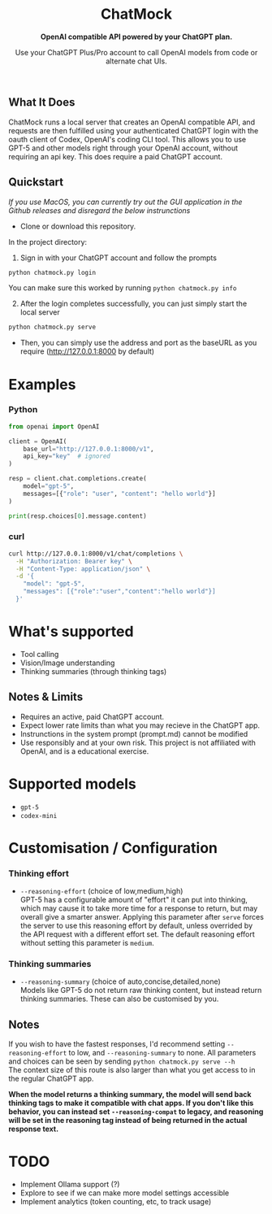<div align="center">
  <h1>ChatMock</h1>
  <p><b>OpenAI compatible API powered by your ChatGPT plan.</b></p>
  <p>Use your ChatGPT Plus/Pro account to call OpenAI models from code or alternate chat UIs.</p>
  <br>
</div>

## What It Does

ChatMock runs a local server that creates an OpenAI compatible API, and requests are then fulfilled using your authenticated ChatGPT login with the oauth client of Codex, OpenAI's coding CLI tool. This allows you to use GPT-5 and other models right through your OpenAI account, without requiring an api key.
This does require a paid ChatGPT account.

## Quickstart

*If you use MacOS, you can currently try out the GUI application in the Github releases and disregard the below instrunctions*

- Clone or download this repository.

In the project directory:

1. Sign in with your ChatGPT account and follow the prompts
```bash
python chatmock.py login
```
You can make sure this worked by running `python chatmock.py info`

2. After the login completes successfully, you can just simply start the local server

```bash
python chatmock.py serve
```

- Then, you can simply use the address and port as the baseURL as you require (http://127.0.0.1:8000 by default)

# Examples

### Python 

```python
from openai import OpenAI

client = OpenAI(
    base_url="http://127.0.0.1:8000/v1",
    api_key="key"  # ignored
)

resp = client.chat.completions.create(
    model="gpt-5",
    messages=[{"role": "user", "content": "hello world"}]
)

print(resp.choices[0].message.content)
```

### curl

```bash
curl http://127.0.0.1:8000/v1/chat/completions \
  -H "Authorization: Bearer key" \
  -H "Content-Type: application/json" \
  -d '{
    "model": "gpt-5",
    "messages": [{"role":"user","content":"hello world"}]
  }'
```

# What's supported

- Tool calling
- Vision/Image understanding
- Thinking summaries (through thinking tags)

## Notes & Limits

- Requires an active, paid ChatGPT account.
- Expect lower rate limits than what you may recieve in the ChatGPT app.
- Instrunctions in the system prompt (prompt.md) cannot be modified
- Use responsibly and at your own risk. This project is not affiliated with OpenAI, and is a educational exercise.

# Supported models
- `gpt-5`
- `codex-mini`

# Customisation / Configuration

### Thinking effort

- `--reasoning-effort` (choice of low,medium,high)<br>
GPT-5 has a configurable amount of "effort" it can put into thinking, which may cause it to take more time for a response to return, but may overall give a smarter answer. Applying this parameter after `serve` forces the server to use this reasoning effort by default, unless overrided by the API request with a different effort set. The default reasoning effort without setting this parameter is `medium`.

### Thinking summaries

- `--reasoning-summary` (choice of auto,concise,detailed,none)<br>
Models like GPT-5 do not return raw thinking content, but instead return thinking summaries. These can also be customised by you.

## Notes
If you wish to have the fastest responses, I'd recommend setting `--reasoning-effort` to low, and `--reasoning-summary` to none.
All parameters and choices can be seen by sending `python chatmock.py serve --h`<br>
The context size of this route is also larger than what you get access to in the regular ChatGPT app.

**When the model returns a thinking summary, the model will send back thinking tags to make it compatible with chat apps. If you don't like this behavior, you can instead set `--reasoning-compat` to legacy, and reasoning will be set in the reasoning tag instead of being returned in the actual response text.**

# TODO
- Implement Ollama support (?)
- Explore to see if we can make more model settings accessible
- Implement analytics (token counting, etc, to track usage)
